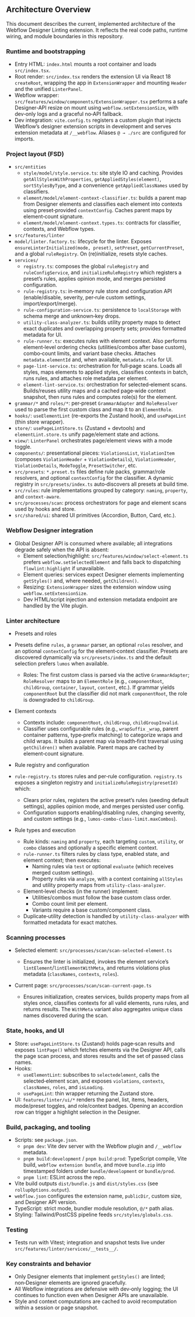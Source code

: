 ## Architecture Overview

This document describes the current, implemented architecture of the Webflow Designer Linting extension. It reflects the real code paths, runtime wiring, and module boundaries in this repository.

### Runtime and bootstrapping

- Entry HTML: `index.html` mounts a root container and loads `src/index.tsx`.
- Root render: `src/index.tsx` renders the extension UI via React 18 `createRoot`, wrapping the app in `ExtensionWrapper` and mounting `Header` and the unified `LinterPanel`.
- Webflow wrapper: `src/features/window/components/ExtensionWrapper.tsx` performs a safe Designer‑API resize on mount using `webflow.setExtensionSize`, with dev‑only logs and a graceful no‑API fallback.
- Dev integration: `vite.config.ts` registers a custom plugin that injects Webflow’s designer extension scripts in development and serves extension metadata at `/__webflow`. Aliases `@ → ./src` are configured for imports.

### Project layout (FSD)

- `src/entities`
  - `style/model/style.service.ts`: site style IO and caching. Provides `getAllStylesWithProperties`, `getAppliedStyles(element)`, `sortStylesByType`, and a convenience `getAppliedClassNames` used by classifiers.
  - `element/model/element-context-classifier.ts`: builds a parent map from Designer elements and classifies each element into contexts using preset‑provided `contextConfig`. Caches parent maps by element‑count signature.
  - `element/model/element-context.types.ts`: contracts for classifier, contexts, and Webflow types.
- `src/features/linter`
- `model/linter.factory.ts`: lifecycle for the linter. Exposes `ensureLinterInitialized(mode, preset)`, `setPreset`, `getCurrentPreset`, and a global `ruleRegistry`. On (re)initialize, resets style caches.
- `services/`
  - `registry.ts`: composes the global `ruleRegistry` and `ruleConfigService`, and `initializeRuleRegistry` which registers a preset’s rules, applies opinion mode, and merges persisted configuration.
  - `rule-registry.ts`: in‑memory rule store and configuration API (enable/disable, severity, per‑rule custom settings, import/export/merge).
  - `rule-configuration-service.ts`: persistence to `localStorage` with schema merge and unknown‑key drops.
  - `utility-class-analyzer.ts`: builds utility property maps to detect exact duplicates and overlapping property sets; provides formatted metadata for UI.
  - `rule-runner.ts`: executes rules with element context. Also performs element‑level ordering checks (utilities/combos after base custom), combo‑count limits, and variant base checks. Attaches `metadata.elementId` and, when available, `metadata.role` for UI.
  - `page-lint-service.ts`: orchestration for full‑page scans. Loads all styles, maps elements to applied styles, classifies contexts in batch, runs rules, and attaches role metadata per element.
  - `element-lint-service.ts`: orchestration for selected‑element scans. Builds/reuses utility maps and a cached page‑wide context snapshot, then runs rules and computes role(s) for the element.
- `grammar/*` and `roles/*`: per‑preset `GrammarAdapter` and `RoleResolver` used to parse the first custom class and map it to an `ElementRole`.
- `hooks/`: `useElementLint` (re-exports the Zustand hook), and `usePageLint` (thin store wrapper).
- `store/`: `usePageLintStore.ts` (Zustand + devtools) and `elementLint.store.ts` unify page/element state and actions.
- `view/`: `LinterPanel` orchestrates page/element views with a mode toggle.
- `components/`: presentational pieces: `ViolationsList`, `ViolationItem` (composes `ViolationHeader` + `ViolationDetails`), `ViolationHeader`, `ViolationDetails`, `ModeToggle`, `PresetSwitcher`, etc.
- `src/presets`: `*.preset.ts` files define rule packs, grammar/role resolvers, and optional `contextConfig` for the classifier. A dynamic registry in `src/presets/index.ts` auto‑discovers all presets at build time.
- `src/rules`: rule implementations grouped by category: `naming`, `property`, and `context-aware`.
- `src/processes/scan`: process orchestrators for page and element scans used by hooks and store.
- `src/shared/ui`: shared UI primitives (Accordion, Button, Card, etc.).

### Webflow Designer integration

- Global Designer API is consumed where available; all integrations degrade safely when the API is absent:
  - Element selection/highlight: `src/features/window/select-element.ts` prefers `webflow.setSelectedElement` and falls back to dispatching `flowlint:highlight` if unavailable.
  - Element queries: services expect Designer elements implementing `getStyles()` and, where needed, `getChildren()`.
  - Resizing: `ExtensionWrapper` sizes the extension window using `webflow.setExtensionSize`.
  - Dev HTML/script injection and extension metadata endpoint are handled by the Vite plugin.

### Linter architecture

- Presets and roles

- Presets define `rules`, a `grammar` parser, an optional `roles` resolver, and an optional `contextConfig` for the element‑context classifier. Presets are discovered dynamically via `src/presets/index.ts` and the default selection prefers `lumos` when available.

  - Roles: The first custom class is parsed via the active `GrammarAdapter`; `RoleResolver` maps to an `ElementRole` (e.g., `componentRoot`, `childGroup`, `container`, `layout`, `content`, etc.). If grammar yields `componentRoot` but the classifier did not mark `componentRoot`, the role is downgraded to `childGroup`.

- Element contexts

  - Contexts include: `componentRoot`, `childGroup`, `childGroupInvalid`.
  - Classifier uses configurable rules (e.g., `wrapSuffix` `_wrap`, parent container patterns, type‑prefix matching) to categorize wraps and child wraps. It builds a parent map via breadth‑first traversal using `getChildren()` when available. Parent maps are cached by element‑count signature.

- Rule registry and configuration

- `rule-registry.ts` stores rules and per‑rule configuration. `registry.ts` exposes a singleton registry and `initializeRuleRegistry(presetId)` which:

  - Clears prior rules, registers the active preset’s rules (seeding default settings), applies opinion mode, and merges persisted user config.
  - Configuration supports enabling/disabling rules, changing severity, and custom settings (e.g., `lumos-combo-class-limit.maxCombos`).

- Rule types and execution
  - Rule kinds: `naming` and `property`, each targeting `custom`, `utility`, or `combo` classes and optionally a specific element context.
  - `rule-runner.ts` filters rules by class type, enabled state, and element context; then executes:
    - Naming rules via `test` or optional `evaluate` (which receives merged custom settings).
    - Property rules via `analyze`, with a context containing `allStyles` and utility property maps from `utility-class-analyzer`.
  - Element‑level checks (in the runner) implement:
    - Utilities/combos must follow the base custom class order.
    - Combo count limit per element.
    - Variants require a base custom/component class.
  - Duplicate‑utility detection is handled by `utility-class-analyzer` with formatted metadata for exact matches.

### Scanning processes

- Selected element: `src/processes/scan/scan-selected-element.ts`

  - Ensures the linter is initialized, invokes the element service’s `lintElement`/`lintElementWithMeta`, and returns violations plus metadata (`classNames`, `contexts`, `roles`).

- Current page: `src/processes/scan/scan-current-page.ts`
  - Ensures initialization, creates services, builds property maps from all styles once, classifies contexts for all valid elements, runs rules, and returns results. The `WithMeta` variant also aggregates unique class names discovered during the scan.

### State, hooks, and UI

- Store: `usePageLintStore.ts` (Zustand) holds page‑scan results and exposes `lintPage()` which fetches elements via the Designer API, calls the page scan process, and stores results and the set of passed class names.
- Hooks:
  - `useElementLint`: subscribes to `selectedelement`, calls the selected‑element scan, and exposes `violations`, `contexts`, `classNames`, `roles`, and `isLoading`.
  - `usePageLint`: thin wrapper returning the Zustand store.
- UI: `features/linter/ui/*` renders the panel, list, items, headers, mode/preset toggles, and role/context badges. Opening an accordion row can trigger a highlight selection in the Designer.

### Build, packaging, and tooling

- Scripts: see `package.json`.
  - `pnpm dev`: Vite dev server with the Webflow plugin and `/__webflow` metadata.
  - `pnpm build:development` / `pnpm build:prod`: TypeScript compile, Vite build, `webflow extension bundle`, and move `bundle.zip` into timestamped folders under `bundle/development` or `bundle/prod`.
  - `pnpm lint`: ESLint across the repo.
- Vite build outputs `dist/bundle.js` and `dist/styles.css` (see `rollupOptions.output`).
- `webflow.json` configures the extension name, `publicDir`, custom size, and Designer API version.
- TypeScript: strict mode, bundler module resolution, `@/*` path alias.
- Styling: Tailwind/PostCSS pipeline feeds `src/styles/globals.css`.

### Testing

- Tests run with Vitest; integration and snapshot tests live under `src/features/linter/services/__tests__/`.

### Key constraints and behavior

- Only Designer elements that implement `getStyles()` are linted; non‑Designer elements are ignored gracefully.
- All Webflow integrations are defensive with dev‑only logging; the UI continues to function even when Designer APIs are unavailable.
- Style and context computations are cached to avoid recomputation within a session or page snapshot.
